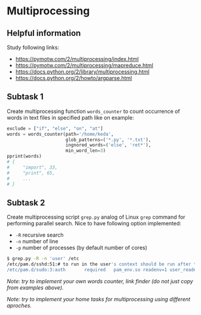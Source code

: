 # Multiprocessing

## Helpful information

Study following links:
 - https://pymotw.com/2/multiprocessing/index.html
 - https://pymotw.com/2/multiprocessing/mapreduce.html
 - https://docs.python.org/2/library/multiprocessing.html
 - https://docs.python.org/2/howto/argparse.html


## Subtask 1

Create multiprocessing function `words_counter` to count occurrence of words in
text files in specified path like on example:

```python
exclude = ["if", "else", "on", "at"]
words = words_counter(path='/home/keda',
                      glob_patterns=('*.py', '*.txt'),
                      ingnored_words=('else', 'ret*'),
                      min_word_len=3)
pprint(words)
# {
#     "import", 33,
#     "print", 65,
#     ...
# }
```


## Subtask 2

Create multiprocessing script `grep.py` analog of Linux `grep` command for
performing parallel search. Nice to have following option implemented:
 - `-R` recursive search
 - `-n` number of line
 - `-p` number of processes (by default number of cores)

```bash
$ grep.py -R -n 'user' /etc
/etc/pam.d/sshd:51:# to run in the user's context should be run after this.
/etc/pam.d/sudo:3:auth       required   pam_env.so readenv=1 user_readenv=0
```

_Note: try to implement your own words counter, link finder (do not just
copy from examples above)._

_Note: try to implement your home tasks for multiprocessing using different
aproches._
